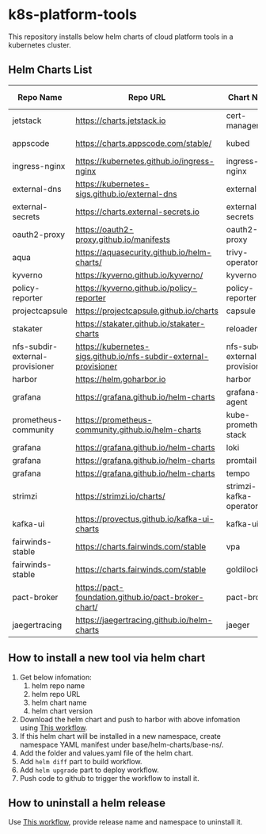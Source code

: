 # k8s-platform-tools

This repository installs below helm charts of cloud platform tools in a kubernetes cluster.

## Helm Charts List

| Repo Name                       | Repo URL                                                     | Chart Name                      | Chart Version | Github/Releases Page | ArtifactHub for Helm Charts | User guide |
| ------------------------------- | ------------------------------------------------------------ | ------------------------------- | ------------- | ------------- | ------------- | ------------- |
| jetstack                        | https://charts.jetstack.io                                   | cert-manager                    | 1.17.2        | https://github.com/cert-manager/cert-manager/releases/ | https://artifacthub.io/packages/helm/cert-manager/cert-manager | [cert-manager](https://github.com/hangx969/learning-notes/blob/main/Docker-Kubernetes/helm/helm%E9%83%A8%E7%BD%B2certmanager.md) |
| appscode                        | https://charts.appscode.com/stable/                          | kubed                           | 0.13.2        | https://github.com/config-syncer/config-syncer?tab=readme-ov-file | https://artifacthub.io/packages/helm/appscode/kubed | [kubed](https://github.com/hangx969/learning-notes/blob/main/Docker-Kubernetes/helm/helm%E9%83%A8%E7%BD%B2config-syncer(kubed).md) |
| ingress-nginx                   | https://kubernetes.github.io/ingress-nginx                   | ingress-nginx                   | 4.12.1        | https://github.com/kubernetes/ingress-nginx/releases | https://artifacthub.io/packages/helm/ingress-nginx/ingress-nginx | [ingress-nginx](https://github.com/hangx969/learning-notes/blob/main/Docker-Kubernetes/helm/helm%E9%83%A8%E7%BD%B2ingress-nginx.md) |
| external-dns                    | https://kubernetes-sigs.github.io/external-dns               | external-dns                    | 1.15.2        | https://github.com/kubernetes-sigs/external-dns/releases | https://artifacthub.io/packages/helm/external-dns/external-dns | [external-dns](https://github.com/hangx969/learning-notes/blob/main/Docker-Kubernetes/helm/helm%E9%83%A8%E7%BD%B2external-dns.md) |
| external-secrets                | https://charts.external-secrets.io                           | external-secrets                | 0.17.0        | https://github.com/external-secrets/external-secrets/releases | https://artifacthub.io/packages/helm/external-secrets-operator/external-secrets | [external-secrets](https://github.com/hangx969/learning-notes/blob/main/Docker-Kubernetes/helm/helm%E9%83%A8%E7%BD%B2external-secrets.md) |
| oauth2-proxy                    | https://oauth2-proxy.github.io/manifests                     | oauth2-proxy                    | 7.12.13        | https://github.com/oauth2-proxy/oauth2-proxy/releases | https://artifacthub.io/packages/helm/oauth2-proxy/oauth2-proxy | [oauth2-proxy](https://github.com/hangx969/learning-notes/blob/main/Docker-Kubernetes/helm/helm%E9%83%A8%E7%BD%B2oauth2proxy.md) |
| aqua                            | https://aquasecurity.github.io/helm-charts/                  | trivy-operator                  | 0.28.1        | https://github.com/aquasecurity/trivy-operator/releases | https://artifacthub.io/packages/helm/trivy-operator/trivy-operator | [trivy-operator](https://github.com/hangx969/learning-notes/blob/main/Docker-Kubernetes/helm/helm%E9%83%A8%E7%BD%B2trivy-operator.md) |
| kyverno                         | https://kyverno.github.io/kyverno/                           | kyverno                         | 3.2.7         | https://github.com/kyverno/kyverno/releases | https://artifacthub.io/packages/helm/kyverno/kyverno/ | [kyverno](https://github.com/hangx969/learning-notes/blob/main/Docker-Kubernetes/helm/helm%E9%83%A8%E7%BD%B2kyverno%E5%92%8Cpolicy-reporter.md#kyverno) |
| policy-reporter                 | https://kyverno.github.io/policy-reporter                    | policy-reporter                 | 2.24.2        | https://github.com/kyverno/policy-reporter/releases | https://artifacthub.io/packages/helm/policy-reporter/policy-reporter | [policy-reporter](https://github.com/hangx969/learning-notes/blob/main/Docker-Kubernetes/helm/helm%E9%83%A8%E7%BD%B2kyverno%E5%92%8Cpolicy-reporter.md#kyverno-policy-reporter) |
| projectcapsule                  | https://projectcapsule.github.io/charts                      | capsule                         | 0.7.4         | https://github.com/projectcapsule/capsule/releases | https://artifacthub.io/packages/helm/projectcapsule/capsule/ | [capsule](https://github.com/hangx969/learning-notes/blob/main/Docker-Kubernetes/helm/helm%E9%83%A8%E7%BD%B2capsule.md) |
| stakater                        | https://stakater.github.io/stakater-charts                   | reloader                        | 1.0.115       | https://github.com/stakater/Reloader/releases | https://artifacthub.io/packages/helm/stakater/reloader | [reloader](https://github.com/hangx969/learning-notes/blob/main/Docker-Kubernetes/helm/helm%E9%83%A8%E7%BD%B2reloader.md) |
| nfs-subdir-external-provisioner | https://kubernetes-sigs.github.io/nfs-subdir-external-provisioner | nfs-subdir-external-provisioner | 4.0.18        | https://github.com/kubernetes-sigs/nfs-subdir-external-provisioner/releases | https://artifacthub.io/packages/helm/nfs-subdir-external-provisioner/nfs-subdir-external-provisioner | [nfs-subdir-external-provisioner](https://github.com/hangx969/learning-notes/blob/main/Docker-Kubernetes/helm/helm%E9%83%A8%E7%BD%B2nfs-subdir-external-provisioner.md) |
| harbor                          | https://helm.goharbor.io                                     | harbor                          | 1.17.0        | https://github.com/goharbor/harbor-helm/releases | https://artifacthub.io/packages/helm/harbor/harbor | [harbor](https://github.com/hangx969/learning-notes/blob/main/Docker-Kubernetes/helm/helm%E9%83%A8%E7%BD%B2harbor.md) |
| grafana                         | https://grafana.github.io/helm-charts                        | grafana-agent                   | 0.42.0        | https://github.com/grafana/agent/releases | https://artifacthub.io/packages/helm/grafana/grafana-agent | [grafana-agent](https://github.com/hangx969/learning-notes/blob/main/Docker-Kubernetes/helm/helm%E9%83%A8%E7%BD%B2Loki-promtail-tempo-grafanaAgent%E5%85%A8%E5%AE%B6%E6%A1%B6.md#helm%E9%83%A8%E7%BD%B2grafana-agent) |
| prometheus-community            | https://prometheus-community.github.io/helm-charts           | kube-prometheus-stack           | 59.1.0        | https://github.com/prometheus-community/helm-charts/releases | https://artifacthub.io/packages/helm/prometheus-community/kube-prometheus-stack | [kube-prometheus-stack](https://github.com/hangx969/learning-notes/blob/main/Docker-Kubernetes/helm/helm%E9%83%A8%E7%BD%B2prometheus-stack%E5%85%A8%E5%AE%B6%E6%A1%B6.md) |
| grafana                         | https://grafana.github.io/helm-charts                        | loki                            | 5.48.0        | https://github.com/grafana/loki/releases | https://artifacthub.io/packages/helm/grafana/loki | [loki](https://github.com/hangx969/learning-notes/blob/main/Docker-Kubernetes/helm/helm%E9%83%A8%E7%BD%B2Loki-promtail-tempo-grafanaAgent%E5%85%A8%E5%AE%B6%E6%A1%B6.md#helm%E9%83%A8%E7%BD%B2loki-promtail-tempo%E5%85%A8%E5%AE%B6%E6%A1%B6) |
| grafana                         | https://grafana.github.io/helm-charts                        | promtail                        | 6.15.5        | https://github.com/grafana/loki/releases | https://artifacthub.io/packages/helm/grafana/promtail | [promtail](https://github.com/hangx969/learning-notes/blob/main/Docker-Kubernetes/helm/helm%E9%83%A8%E7%BD%B2Loki-promtail-tempo-grafanaAgent%E5%85%A8%E5%AE%B6%E6%A1%B6.md#promtail) |
| grafana                         | https://grafana.github.io/helm-charts                        | tempo                           | 1.16.0         | https://github.com/grafana/tempo/releases | https://artifacthub.io/packages/helm/grafana/tempo | [tempo](https://github.com/hangx969/learning-notes/blob/main/Docker-Kubernetes/helm/helm%E9%83%A8%E7%BD%B2Loki-promtail-tempo-grafanaAgent%E5%85%A8%E5%AE%B6%E6%A1%B6.md#tempo) |
| strimzi                         | https://strimzi.io/charts/                                   | strimzi-kafka-operator          | 0.42.0        | https://github.com/strimzi/strimzi-kafka-operator/releases | https://artifacthub.io/packages/helm/strimzi-kafka-operator/strimzi-kafka-operator | [strimzi-kafka-operator](https://github.com/hangx969/learning-notes/blob/main/Docker-Kubernetes/helm/helm%E9%83%A8%E7%BD%B2kafka.md#%E9%83%A8%E7%BD%B2srtimzi-kafka-operator) |
| kafka-ui                        | https://provectus.github.io/kafka-ui-charts                  | kafka-ui                        | 0.7.6         | https://github.com/provectus/kafka-ui/releases | https://artifacthub.io/packages/helm/kafka-ui/kafka-ui | [kafka-ui](https://github.com/hangx969/learning-notes/blob/main/Docker-Kubernetes/helm/helm%E9%83%A8%E7%BD%B2kafka.md#%E9%83%A8%E7%BD%B2kafka-ui) |
| fairwinds-stable                | https://charts.fairwinds.com/stable                          | vpa                             | 4.7.1         | https://github.com/kubernetes/autoscaler/releases | https://artifacthub.io/packages/helm/fairwinds-stable/vpa | [vpa](https://github.com/hangx969/learning-notes/blob/main/Docker-Kubernetes/helm/helm%E9%83%A8%E7%BD%B2vpa.md) |
| fairwinds-stable                | https://charts.fairwinds.com/stable                          | goldilocks                      | 9.0.1         | https://github.com/FairwindsOps/goldilocks/releases | https://artifacthub.io/packages/helm/fairwinds-stable/goldilocks | [goldilocks](https://github.com/hangx969/learning-notes/blob/main/Docker-Kubernetes/helm/helm%E9%83%A8%E7%BD%B2goldilock.md) |
| pact-broker | https://pact-foundation.github.io/pact-broker-chart/ | pact-broker | 1.1.0 | https://github.com/pact-foundation/pact-broker-chart/releases | N/A | [pact-broker](https://github.com/hangx969/learning-notes/blob/main/Docker-Kubernetes/helm/helm%E9%83%A8%E7%BD%B2pact-broker.md) |
| jaegertracing | https://jaegertracing.github.io/helm-charts | jaeger | 3.4.1 | https://github.com/jaegertracing/helm-charts/releases | https://artifacthub.io/packages/helm/jaegertracing/jaeger | [jaeger](https://github.com/hangx969/learning-notes/blob/af933226a50422c14a3e0eedda421d0e2e3271ad/Docker-Kubernetes/helm/helm%E9%83%A8%E7%BD%B2jaeger.md) |

## How to install a new tool via helm chart

1. Get below infomation:
   1. helm repo name
   2. helm repo URL
   3. helm chart name
   4. helm chart version
2. Download the helm chart and push to harbor with above infomation using [This workflow](https://github.com/hangx969/local-k8s-platform-tools/actions/workflows/workflow-pull-push-to-harbor.yml).
3. If this helm chart will be installed in a new namespace, create namespace YAML manifest under base/helm-charts/base-ns/.
4. Add the folder and values.yaml file of the helm chart.
5. Add `helm diff` part to build workflow.
6. Add `helm upgrade` part to deploy workflow.
7. Push code to github to trigger the workflow to install it.

## How to uninstall a helm release

Use [This workflow](https://github.com/hangx969/local-k8s-platform-tools/actions/workflows/workflow-uninstall.yml), provide release name and namespace to uninstall it.
